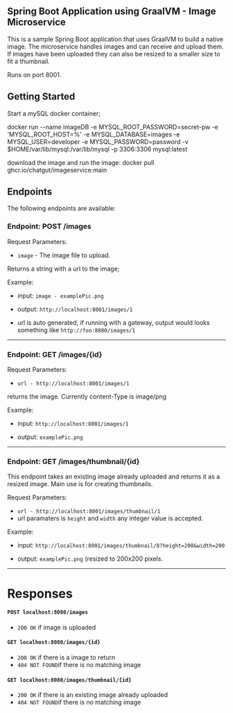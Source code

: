 ## Spring Boot Application using GraalVM - Image Microservice

This is a sample Spring Boot application that uses GraalVM to build a native image. The microservice handles images and can receive and upload them. If images have been uploaded they can also be resized to a smaller size to fit a thumbnail.

Runs on port 8001.

## Getting Started

Start a mySQL docker container;

docker run --name imageDB -e MYSQL_ROOT_PASSWORD=secret-pw -e 'MYSQL_ROOT_HOST=%' -e MYSQL_DATABASE=images -e MYSQL_USER=developer -e MYSQL_PASSWORD=password  -v $HOME/var/lib/mysql:/var/lib/mysql -p 3306:3306 mysql:latest


download the image and run the image:
docker pull ghcr.io/chatgut/imageservice:main

## Endpoints

The following endpoints are available:



### Endpoint: POST /images


Request Parameters:
- `image` - The image file to upload.

Returns a string with a url to the image;

Example:

- input: `image - examplePic.png`

- output: `http://localhost:8001/images/1`
- url is auto generated, if running with a gateway, output would looks something like `http://foo:8080/images/1`

--- 
### Endpoint: GET /images/{id}


Request Parameters:
- `url - http://localhost:8001/images/1`

returns the image. Currently content-Type is image/png

Example:

- input: `http://localhost:8001/images/1`

- output: `examplePic.png`
--- 
### Endpoint: GET /images/thumbnail/{id}

This endpoint takes an existing image already uploaded and returns it as a resized image. Main use is for creating thumbnails.

Request Parameters:
- `url - http://localhost:8001/images/thumbnail/1`
- url paramaters is  `height` and `width` any integer value is accepted.

Example:

- input: `http://localhost:8001/images/thumbnail/8?height=200&width=200`

- output: `examplePic.png` (resized to 200x200 pixels.

--- 
# Responses
#### `POST localhost:8080/images`
- `200 OK` if image is uploaded

#### `GET localhost:8080/images/{id}`
- `200 OK` if there is a image to return
- `404 NOT FOUND`if there is no matching image

#### `GET localhost:8080/images/thumbnail/{id}`
- `200 OK` if there is an existing image already uploaded
- `404 NOT FOUND`if there is no matching image

